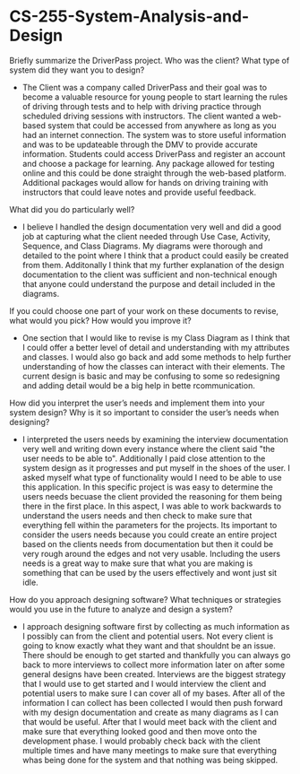 # CS-255-System-Analysis-and-Design

Briefly summarize the DriverPass project. Who was the client? What type of system did they want you to design?
- The Client was a company called DriverPass and their goal was to become a valuable resource for young people to start learning the rules of driving through tests and to help with driving practice through scheduled driving sessions with instructors. The client wanted a web-based system that could be accessed from anywhere as long as you had an internet connection. The system was to store useful information and was to be updateable through the DMV to provide accurate information. Students could access DriverPass and register an account and choose a package for learning. Any package allowed for testing online and this could be done straight through the web-based platform. Additional packages would allow for hands on driving training with instructors that could leave notes and provide useful feedback. 

What did you do particularly well?
- I believe I handled the design documentation very well and did a good job at capturing what the client needed through Use Case, Activity, Sequence, and Class Diagrams. My diagrams were thorough and detailed to the point where I think that a product could easily be created from them. Additonally I think that my further explanation of the design documentation to the client was sufficient and non-technical enough that anyone could understand the purpose and detail included in the diagrams.

If you could choose one part of your work on these documents to revise, what would you pick? How would you improve it?
- One section that I would like to revise is my Class Diagram as I think that I could offer a better level of detail and understanding with my attributes and classes. I would also go back and add some methods to help further understanding of how the classes can interact with their elements. The current design is basic and may be confusing to some so redesigning and adding detail would be a big help in bette rcommunication. 

How did you interpret the user’s needs and implement them into your system design? Why is it so important to consider the user’s needs when designing?
- I interpreted the users needs by examining the interview documentation very well and writing down every instance where the client said "the user needs to be able to". Additionally I paid close attention to the system design as it progresses and put myself in the shoes of the user. I asked myself what type of functionality would I need to be able to use this application. In this specific project is was easy to determine the users needs becuase the client provided the reasoning for them being there in the first place. In this aspect, I was able to work backwards to understand the users needs and then check to make sure that everything fell within the parameters for the projects. Its important to consider the users needs because you could create an entire project based on the clients needs from documentation but then it could be very rough around the edges and not very usable. Including the users needs is a great way to make sure that what you are making is something that can be used by the users effectively and wont just sit idle. 

How do you approach designing software? What techniques or strategies would you use in the future to analyze and design a system?
- I approach designing software first by collecting as much information as I possibly can from the client and potential users. Not every client is going to know exactly what they want and that shouldnt be an issue. There should be enough to get started and thankfully you can always go back to more interviews to collect more information later on after some general designs have been created. Interviews are the biggest strategy that I would use to get started and I would interview the client and potential users to make sure I can cover all of my bases. After all of the information I can collect has been collected I would then push forward with my design documentation and create as many diagrams as I can that would be useful. After that I would meet back with the client and make sure that everything looked good and then move onto the development phase. I would probably check back with the client multiple times and have many meetings to make sure that everything whas being done for the system and that nothing was being skipped. 

